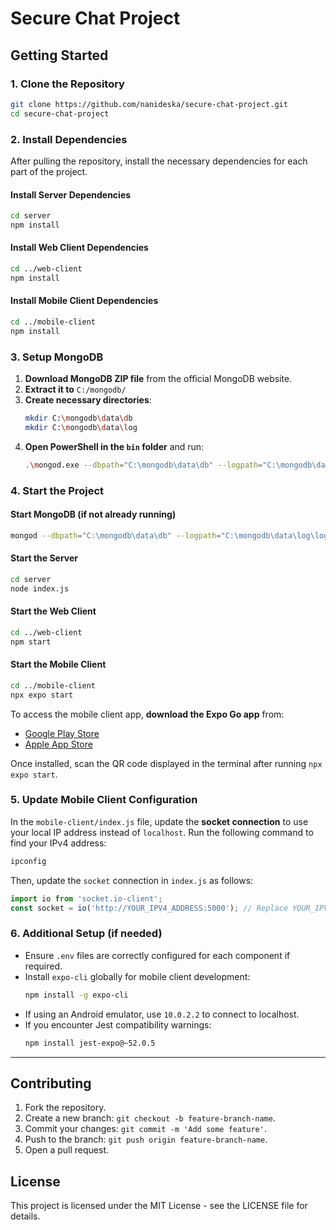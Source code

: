 # Secure Chat Project

## Getting Started

### 1. Clone the Repository
```sh
git clone https://github.com/nanideska/secure-chat-project.git
cd secure-chat-project
```

### 2. Install Dependencies
After pulling the repository, install the necessary dependencies for each part of the project.

#### Install Server Dependencies
```sh
cd server
npm install
```

#### Install Web Client Dependencies
```sh
cd ../web-client
npm install
```

#### Install Mobile Client Dependencies
```sh
cd ../mobile-client
npm install
```

### 3. Setup MongoDB
1. **Download MongoDB ZIP file** from the official MongoDB website.
2. **Extract it to** `C:/mongodb/`
3. **Create necessary directories**:
   ```sh
   mkdir C:\mongodb\data\db
   mkdir C:\mongodb\data\log
   ```
4. **Open PowerShell in the `bin` folder** and run:
   ```sh
   .\mongod.exe --dbpath="C:\mongodb\data\db" --logpath="C:\mongodb\data\log\logfiles.txt"
   ```

### 4. Start the Project

#### Start MongoDB (if not already running)
```sh
mongod --dbpath="C:\mongodb\data\db" --logpath="C:\mongodb\data\log\logfiles.txt"
```

#### Start the Server
```sh
cd server
node index.js
```

#### Start the Web Client
```sh
cd ../web-client
npm start
```

#### Start the Mobile Client
```sh
cd ../mobile-client
npx expo start
```

To access the mobile client app, **download the Expo Go app** from:
- [Google Play Store](https://play.google.com/store/apps/details?id=host.exp.exponent)
- [Apple App Store](https://apps.apple.com/app/expo-go/id982107779)

Once installed, scan the QR code displayed in the terminal after running `npx expo start`.

### 5. Update Mobile Client Configuration
In the `mobile-client/index.js` file, update the **socket connection** to use your local IP address instead of `localhost`. Run the following command to find your IPv4 address:
```sh
ipconfig
```
Then, update the `socket` connection in `index.js` as follows:
```javascript
import io from 'socket.io-client';
const socket = io('http://YOUR_IPV4_ADDRESS:5000'); // Replace YOUR_IPV4_ADDRESS with the actual IP
```

### 6. Additional Setup (if needed)
- Ensure `.env` files are correctly configured for each component if required.
- Install `expo-cli` globally for mobile client development:
  ```sh
  npm install -g expo-cli
  ```
- If using an Android emulator, use `10.0.2.2` to connect to localhost.
- If you encounter Jest compatibility warnings:
  ```sh
  npm install jest-expo@~52.0.5
  ```

---

## Contributing
1. Fork the repository.
2. Create a new branch: `git checkout -b feature-branch-name`.
3. Commit your changes: `git commit -m 'Add some feature'`.
4. Push to the branch: `git push origin feature-branch-name`.
5. Open a pull request.

## License
This project is licensed under the MIT License - see the LICENSE file for details.

